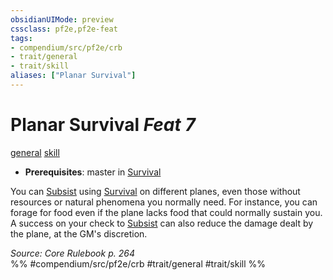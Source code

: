 ```yaml
---
obsidianUIMode: preview
cssclass: pf2e,pf2e-feat
tags:
- compendium/src/pf2e/crb
- trait/general
- trait/skill
aliases: ["Planar Survival"]
---
```

# Planar Survival  *Feat 7*  
[general](rules/traits/general.md)  [skill](rules/traits/skill.md)  

- **Prerequisites**: master in [Survival](compendium/skills.md#Survival)

You can [Subsist](rules/actions/subsist.md) using [Survival](compendium/skills.md#Survival) on different planes, even those without resources or natural phenomena you normally need. For instance, you can forage for food even if the plane lacks food that could normally sustain you. A success on your check to [Subsist](rules/actions/subsist.md) can also reduce the damage dealt by the plane, at the GM's discretion.

*Source: Core Rulebook p. 264*  
%% #compendium/src/pf2e/crb #trait/general #trait/skill %%